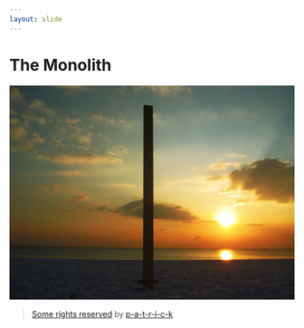 ```yaml
---
layout: slide
---
```


The Monolith
============

![The Monolith][monolith]
> [Some rights reserved][creativecommons] by [p-a-t-r-i-c-k][patrickkiteley]

[monolith]: assets/images/monolith.jpg "Monolith"
[creativecommons]: http://creativecommons.org/licenses/by-nd/2.0/
[patrickkiteley]: http://flickr.com/photos/patrickkiteley
